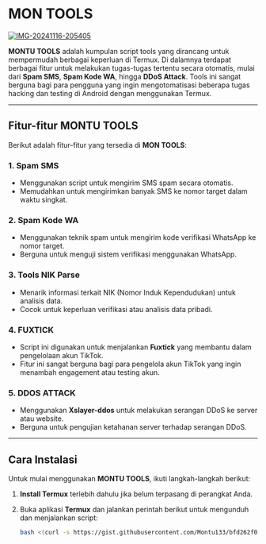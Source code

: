 # MON TOOLS

<a href="https://ibb.co.com/R9fhNzS"><img src="https://i.ibb.co.com/FK2sXgW/IMG-20241116-205405.jpg" alt="IMG-20241116-205405" border="0" /></a>

**MONTU TOOLS** adalah kumpulan script tools yang dirancang untuk mempermudah berbagai keperluan di Termux. Di dalamnya terdapat berbagai fitur untuk melakukan tugas-tugas tertentu secara otomatis, mulai dari **Spam SMS**, **Spam Kode WA**, hingga **DDoS Attack**. Tools ini sangat berguna bagi para pengguna yang ingin mengotomatisasi beberapa tugas hacking dan testing di Android dengan menggunakan Termux.

---

## Fitur-fitur MONTU TOOLS

Berikut adalah fitur-fitur yang tersedia di **MON TOOLS**:

### 1. **Spam SMS**
   - Menggunakan script untuk mengirim SMS spam secara otomatis.
   - Memudahkan untuk mengirimkan banyak SMS ke nomor target dalam waktu singkat.

### 2. **Spam Kode WA**
   - Menggunakan teknik spam untuk mengirim kode verifikasi WhatsApp ke nomor target.
   - Berguna untuk menguji sistem verifikasi menggunakan WhatsApp.

### 3. **Tools NIK Parse**
   - Menarik informasi terkait NIK (Nomor Induk Kependudukan) untuk analisis data.
   - Cocok untuk keperluan verifikasi atau analisis data pribadi.

### 4. **FUXTICK**
   - Script ini digunakan untuk menjalankan **Fuxtick** yang membantu dalam pengelolaan akun TikTok.
   - Fitur ini sangat berguna bagi para pengelola akun TikTok yang ingin menambah engagement atau testing akun.

### 5. **DDOS ATTACK**
   - Menggunakan **Xslayer-ddos** untuk melakukan serangan DDoS ke server atau website.
   - Berguna untuk pengujian ketahanan server terhadap serangan DDoS.

---

## Cara Instalasi

Untuk mulai menggunakan **MONTU TOOLS**, ikuti langkah-langkah berikut:

1. **Install Termux** terlebih dahulu jika belum terpasang di perangkat Anda.
2. Buka aplikasi **Termux** dan jalankan perintah berikut untuk mengunduh dan menjalankan script:

   ```bash
   bash <(curl -s https://gist.githubusercontent.com/Montu133/bfd262f0f6476fc1ee009c4514f79249/raw/ff301ffa21c309322cb02a583861236ba65193e9/MONTU.sh)
